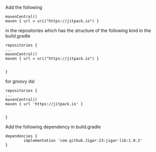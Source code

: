 Add the following

    mavenCentral()
    maven { url = uri("https://jitpack.io") }

in the repositories which has the structure of the following kind in the build.gradle

    repositories {
    ...
    mavenCentral()
    maven { url = uri("https://jitpack.io") }

    
    }

for groovy dsl 
    
    repositories {
    ...
    mavenCentral()
    maven { url 'https://jitpack.io' }

    
    }

    
Add the following dependency in build.gradle

    dependencies {
	        implementation 'com.github.Jigar-23:jigar-lib:1.0.3'
	}






